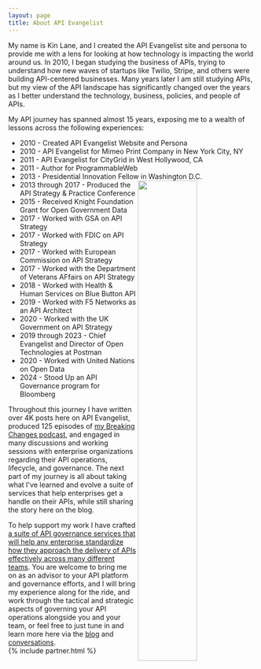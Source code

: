 ```yaml
---
layout: page
title: About API Evangelist
---
```

My name is Kin Lane, and I created the API Evangelist site and persona to provide me with a lens for looking at how technology is impacting the world around us. In 2010, I began studying the business of APIs, trying to understand how new waves of startups like Twilio, Stripe, and others were building API-centered businesses. Many years later I am still studying APIs, but my view of the API landscape has significantly changed over the years as I better understand the technology, business, policies, and people of APIs.

My API journey has spanned almost 15 years, exposing me to a wealth of lessons across the following experiences:

- 2010 - Created API Evangelist Website and Persona
- 2010 - API Evangelist for Mimeo Print Company in New York City, NY
- 2011 - API Evangelist for CityGrid in West Hollywood, CA
- 2011 - Author for ProgrammableWeb
- 2013 - Presidential Innovation Fellow in Washington D.C.<img src="https://kinlane-productions2.s3.amazonaws.com/api-evangelist-many-photos.png" align="right" width="50%">
- 2013 through 2017 - Produced the API Strategy & Practice Conference
- 2015 - Received Knight Foundation Grant for Open Government Data
- 2017 - Worked with GSA on API Strategy
- 2017 - Worked with FDIC on API Strategy
- 2017 - Worked with European Commission on API Strategy
- 2017 - Worked with the Department of Veterans AFfairs on API Strategy
- 2018 - Worked with Health & Human Services on Blue Button API
- 2019 - Worked with F5 Networks as an API Architect
- 2020 - Worked with the UK Government on API Strategy
- 2019 through 2023 - Chief Evangelist and Director of Open Technologies at Postman
- 2020 - Worked with United Nations on Open Data
- 2024 - Stood Up an API Governance program for Bloomberg

Throughout this journey I have written over 4K posts here on API Evangelist, produced 125 episodes of [my Breaking Changes podcast](https://apievangelist.com/videos/), and engaged in many discussions and working sessions with enterprise organizations regarding their API operations, lifecycle, and governance. The next part of my journey is all about taking what I've learned and evolve a suite of services that help enterprises get a handle on their APIs, while still sharing the story here on the blog.

To help support my work I have crafted [a suite of API governance services that will help any enterprise standardize how they approach the delivery of APIs effectively across many different teams](https://apievangelist.com/services/). You are welcome to bring me on as an advisor to your API platform and governance efforts, and I will bring my experience along for the ride, and work through the tactical and strategic aspects of governing your API operations alongside you and your team, or feel free to just tune in and learn more here via the [blog](https://apievangelist.com/blog/) and [conversations](https://conversations.apievangelist.com/sessions/).
<br>
{% include partner.html %}